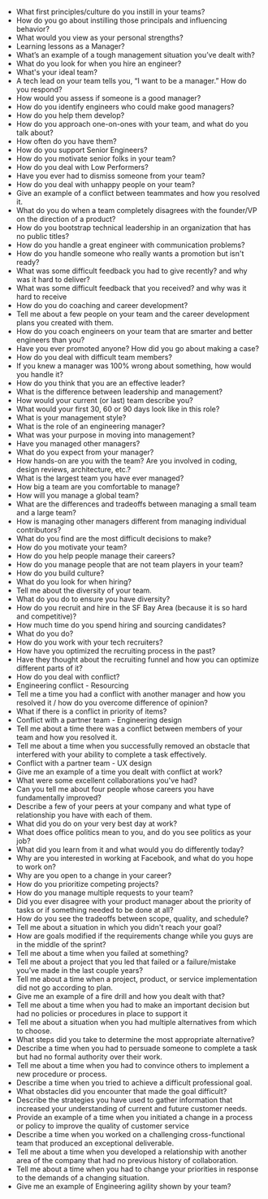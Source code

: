 
* What first principles/culture do you instill in your teams?
* How do you go about instilling those principals and influencing behavior?
* What would you view as your personal strengths?
* Learning lessons as a Manager?
* What’s an example of a tough management situation you’ve dealt with?
* What do you look for when you hire an engineer?
* What's your ideal team?
* A tech lead on your team tells you, “I want to be a manager.” How do you respond?
* How would you assess if someone is a good manager?
* How do you identify engineers who could make good managers?
* How do you help them develop?
* How do you approach one-on-ones with your team, and what do you talk about?
* How often do you have them?
* How do you support Senior Engineers?
* How do you motivate senior folks in your team?
* How do you deal with  Low Performers?
* Have you ever had to dismiss someone from your team?
* How do you deal with unhappy people on your team?
* Give an example of a conflict between teammates and how you resolved it.
* What do you do when a team completely disagrees with the founder/VP on the direction of a product?
* How do you bootstrap technical leadership in an organization that has no public titles?
* How do you handle a great engineer with communication problems?
* How do you handle someone who really wants a promotion but isn't ready?
* What was some difficult feedback you had to give recently? and why was it hard to deliver?
* What was some difficult feedback that you received? and why was it hard to receive
* How do you do coaching and career development?
* Tell me about a few people on your team and the career development plans you created with them.
* How do you coach engineers on your team that are smarter and better engineers than you?
* Have you ever promoted anyone? How did you go about making a case?
* How do you deal with difficult team members?
* If you knew a manager was 100% wrong about something, how would you handle it?
* How do you think that you are an effective leader?
* What is the difference between leadership and management?
* How would your current (or last) team describe you?
* What would your first 30, 60 or 90 days look like in this role?
* What is your management style?
* What is the role of an engineering manager?
* What was your purpose in moving into management?
* Have you managed other managers?
* What do you expect from your manager?
* How hands-on are you with the team? Are you involved in coding, design reviews, architecture, etc.?
* What is the largest team you have ever managed?
* How big a team are you comfortable to manage?
* How will you manage a global team?
* What are the differences and tradeoffs between managing a small team and a large team?
* How is managing other managers different from managing individual contributors?
* What do you find are the most difficult decisions to make?
* How do you motivate your team?
* How do you help people manage their careers?
* How do you manage people that are not team players in your team?
* How do you build culture?
* What do you look for when hiring?
* Tell me about the diversity of your team.
* What do you do to ensure you have diversity?
* How do you recruit and hire in the SF Bay Area (because it is so hard and competitive)?
* How much time do you spend hiring and sourcing candidates?
* What do you do?
* How do you work with your tech recruiters?
* How have you optimized the recruiting process in the past?
* Have they thought about the recruiting funnel and how you can optimize different parts of it?
* How do you deal with conflict?
* Engineering conflict - Resourcing
* Tell me a time you had a conflict with another manager and how you resolved it / how do you overcome difference of opinion?
* What if there is a conflict in priority of items?
* Conflict with a partner team - Engineering design 
* Tell me about a time there was a conflict between members of your team and how you resolved it.
* Tell me about a time when you successfully removed an obstacle that interfered with your ability to complete a task effectively.
* Conflict with a partner team - UX design
* Give me an example of a time you dealt with conflict at work?
* What were some excellent collaborations you've had?
* Can you tell me about four people whose careers you have fundamentally improved?
* Describe a few of your peers at your company and what type of relationship you have with each of them.
* What did you do on your very best day at work?
* What does office politics mean to you, and do you see politics as your job?
* What did you learn from it and what would you do differently today?
* Why are you interested in working at Facebook, and what do you hope to work on?
* Why are you open to a change in your career?
* How do you prioritize competing projects?
* How do you manage multiple requests to your team?
* Did you ever disagree with your product manager about the priority of tasks or if something needed to be done at all?
* How do you see the tradeoffs between scope, quality, and schedule?
* Tell me about a situation in which you didn't reach your goal?
* How are goals modified if the requirements change while you guys are in the middle of the sprint?
* Tell me about a time when you failed at something?
* Tell me about a project that you led that failed or a failure/mistake you’ve made in the last couple years?
* Tell me about a time when a project, product, or service implementation did not go according to plan.
* Give me an example of a fire drill and how you dealt with that?
* Tell me about a time when you had to make an important decision but had no policies or procedures in place to support it
* Tell me about a situation when you had multiple alternatives from which to choose.
* What steps did you take to determine the most appropriate alternative?
* Describe a time when you had to persuade someone to complete a task but had no formal authority over their work.
* Tell me about a time when you had to convince others to implement a new procedure or process.
* Describe a time when you tried to achieve a difficult professional goal.
* What obstacles did you encounter that made the goal difficult?
* Describe the strategies you have used to gather information that increased your understanding of current and future customer needs.
* Provide an example of a time when you initiated a change in a process or policy to improve the quality of customer service
* Describe a time when you worked on a challenging cross-functional team that produced an exceptional deliverable.
* Tell me about a time when you developed a relationship with another area of the company that had no previous history of collaboration.
* Tell me about a time when you had to change your priorities in response to the demands of a changing situation.
* Give me an example of Engineering agility shown by your team?
